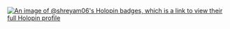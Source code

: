 [![An image of @shreyam06's Holopin badges, which is a link to view their full Holopin profile](https://holopin.me/shreyam06)](https://holopin.io/@shreyam06)
